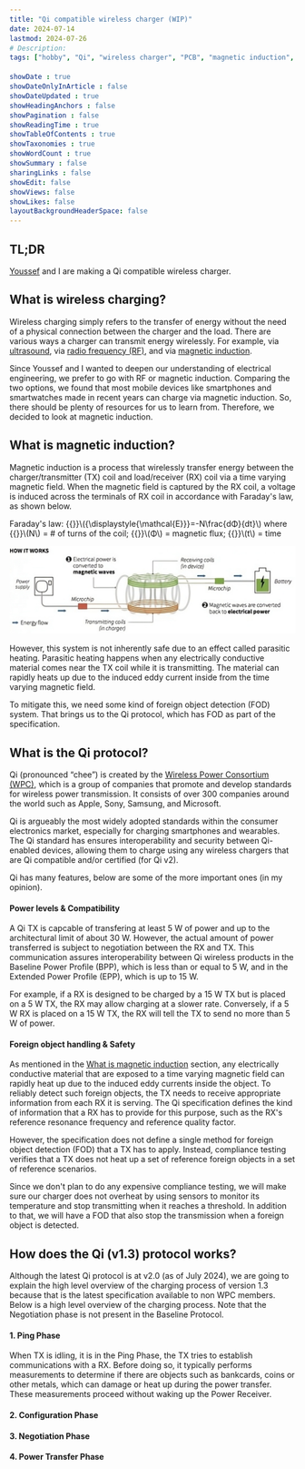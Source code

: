 ```yaml
---
title: "Qi compatible wireless charger (WIP)"
date: 2024-07-14
lastmod: 2024-07-26
# Description: 
tags: ["hobby", "Qi", "wireless charger", "PCB", "magnetic induction", "Altium Designer"]

showDate : true
showDateOnlyInArticle : false
showDateUpdated : true
showHeadingAnchors : false
showPagination : false
showReadingTime : true
showTableOfContents : true
showTaxonomies : true 
showWordCount : true
showSummary : false
sharingLinks : false
showEdit: false
showViews: false
showLikes: false
layoutBackgroundHeaderSpace: false
---
```


## TL;DR
[Youssef](https://linkedin.com/in/youssef-chaabani) and I are making a Qi compatible wireless charger. 


## What is wireless charging?
Wireless charging simply refers to the transfer of energy without the need of a physical connection between the charger and the load. There are various ways a charger can transmit energy wirelessly. For example, via [ultrasound](https://phys.org/news/2024-05-ultrasound-wireless-implantable-biomedical-devices.html), via [radio frequency (RF)](https://airfuel.org/airfuel-rf/), and via [magnetic induction](https://www.wirelesspowerconsortium.com/standards/qi-wireless-charging/).

Since Youssef and I wanted to deepen our understanding of electrical engineering, we prefer to go with RF or magnetic induction. Comparing the two options, we found that most mobile devices like smartphones and smartwatches made in recent years can charge via magnetic induction. So, there should be plenty of resources for us to learn from. Therefore, we decided to look at magnetic induction. 


## What is magnetic induction?
Magnetic induction is a process that wirelessly transfer energy between the charger/transmitter (TX) coil and load/receiver (RX) coil via a time varying magnetic field. When the magnetic field is captured by the RX coil, a voltage is induced across the terminals of RX coil in accordance with Faraday's law, as shown below. 

Faraday's law: {{<katex>}}\\({\displaystyle{\mathcal{E}}}=-N\frac{dΦ}{dt}\\) where {{<katex>}}\\(N\\) = # of turns of the coil; {{<katex>}}\\(Φ\\) = magnetic flux; {{<katex>}}\\(t\\) = time

![](images/how-it-works.png "Credit: [Thomson Reuters](https://blogs.thomsonreuters.com/answerson/wp-content/uploads/sites/3/2016/06/pdfnews-e1410790372461.jpg)")

However, this system is not inherently safe due to an effect called parasitic heating. Parasitic heating happens when any electrically conductive material comes near the TX coil while it is transmitting. The material can rapidly heats up due to the induced eddy current inside from the time varying magnetic field. 

To mitigate this, we need some kind of foreign object detection (FOD) system. That brings us to the Qi protocol, which has FOD as part of the specification. 


## What is the Qi protocol?
Qi (pronounced “chee”) is created by the [Wireless Power Consortium (WPC)](https://www.wirelesspowerconsortium.com), which is a group of companies that promote and develop standards for wireless power transmission. It consists of over 300 companies around the world such as Apple, Sony, Samsung, and Microsoft. 

Qi is argueably the most widely adopted standards within the consumer electronics market, especially for charging smartphones and wearables. The Qi standard has ensures interoperability and security between Qi-enabled devices, allowing them to charge using any wireless chargers that are Qi compatible and/or certified (for Qi v2).

Qi has many features, below are some of the more important ones (in my opinion).

#### Power levels & Compatibility
A Qi TX is capcable of transfering at least 5 W of power and up to the architectural limit of about 30 W. However, the actual amount of power transferred is subject to negotiation between the RX and TX. This communication assures interoperability between Qi wireless products
in the Baseline Power Profile (BPP), which is less than or equal to 5 W, and in the Extended Power Profile (EPP), which is up to 15 W.

For example, if a RX is designed to be charged by a 15 W TX but is placed on a 5 W TX, the RX may allow charging at a slower rate. Conversely, if a 5 W RX is placed on a 15 W TX, the RX will tell the TX to send no more than 5 W of power.

#### Foreign object handling & Safety
As mentioned in the [What is magnetic induction](#what-is-magnetic-induction) section, any electrically conductive material that are exposed to a time varying magnetic field can rapidly heat up due to the induced eddy currents inside the object. To reliably detect such foreign objects, the TX needs to receive appropriate information from each RX it is serving. The Qi specification defines the kind of information that a RX has to provide for this purpose, such as the RX's reference resonance frequency and reference quality factor. 

However, the specification does not define a single method for foreign object detection (FOD) that a TX has to apply. Instead, compliance testing verifies that a TX does not heat up a set of reference foreign objects in a set of reference scenarios. 

Since we don't plan to do any expensive compliance testing, we will make sure our charger does not overheat by using sensors to monitor its temperature and stop transmitting when it reaches a threshold. In addition to that, we will have a FOD that also stop the transmission when a foreign object is detected.


## How does the Qi (v1.3) protocol works?
Although the latest Qi protocol is at v2.0 (as of July 2024), we are going to explain the high level overview of the charging process of version 1.3 because that is the latest specification available to non WPC members. Below is a high level overview of the charging process. Note that the Negotiation phase is not present in the Baseline Protocol. 

#### 1. Ping Phase
When TX is idling, it is in the Ping Phase, the TX tries to establish communications with a RX. Before doing so, it typically performs measurements to determine if there are objects such as bankcards, coins or other metals, which can damage or heat up during the power transfer. These measurements proceed without waking up the Power Receiver.

#### 2. Configuration Phase


#### 3. Negotiation Phase 


#### 4. Power Transfer Phase